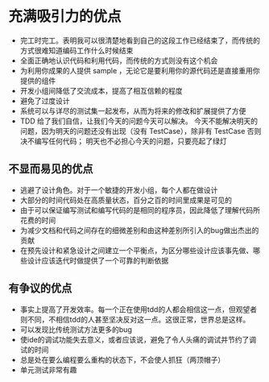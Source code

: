 # 充满吸引力的优点

- 完工时完工。表明我可以很清楚地看到自己的这段工作已经结束了，而传统的方式很难知道编码工作什么时候结束
- 全面正确地认识代码和利用代码，而传统的方式则没有这个机会
- 为利用你成果的人提供 sample ，无论它是要利用你的源代码还是直接重用你提供的组件
- 开发小组间降低了交流成本，提高了相互信赖的程度
- 避免了过度设计
- 系统可以与详尽的测试集一起发布，从而为将来的修改和扩展提供了方便
- TDD 给了我们自信，让我们今天的问题今天可以解决。
    今天不能解决明天的问题，因为明天的问题还没有出现（没有 TestCase），除非有 TestCase 否则决不编写任何代码；
    明天也不必担心今天的问题，只要亮起了绿灯

## 不显而易见的优点

- 逃避了设计角色。对于一个敏捷的开发小组，每个人都在做设计
- 大部分的时间代码处在高质量状态，百分之百的时间里成果是可见的
- 由于可以保证编写测试和编写代码的是相同的程序员，因此降低了理解代码所花费的时间
- 为减少文档和代码之间存在的细微差别和由这种差别所引入的bug做出杰出的贡献
- 在预先设计和紧急设计之间建立一个平衡点，为区分哪些设计应该事先做、哪些设计应该迭代时做提供了一个可靠的判断依据

## 有争议的优点

- 事实上提高了开发效率。每一个正在使用tdd的人都会相信这一点，但观望者则不同，不相信tdd的人甚至坚决反对这一点。这很正常，世界总是这样。
- 可以发现比传统测试方法更多的bug
- 使ide的调试功能失去意义，或者应该说，避免了令人头痛的调试并节约了调试的时间
- 总是处在要么编程要么重构的状态下，不会使人抓狂（两顶帽子）
- 单元测试非常有趣

